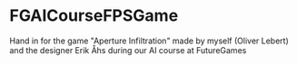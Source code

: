# FGAICourseFPSGame
Hand in for the game "Aperture Infiltration" made by myself (Oliver Lebert) and the designer Erik Åhs during our AI course at FutureGames
